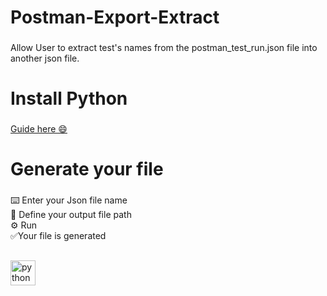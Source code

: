 <h1 align="left">Postman-Export-Extract</h1>

###

<p align="left">Allow User to extract test's names from the postman_test_run.json file into another json file.</p>

###

<h1 align="left">Install Python</h1>

###

[Guide here 😄](https://gist.github.com/MichaelCurrin/57caae30bd7b0991098e9804a9494c23)

###

<h1 align="left">Generate your file</h1>

###

<p align="left">⌨️ Enter your Json file name<br>📍 Define your output file path<br>⚙️ Run<br>✅Your file is generated</p>

###

<h2 align="left"></h2>

###

<div align="left">
  <img src="https://cdn.jsdelivr.net/gh/devicons/devicon/icons/python/python-original-wordmark.svg" height="40" alt="python logo"  />
</div>

###
